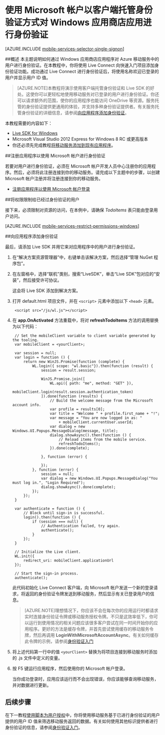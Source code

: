 ﻿<properties 
	pageTitle="使用 Live Connect 对应用程序进行身份验证 (JavaScript)" 
	description="了解如何在 Azure 移动服务中从 Windows 应用商店应用程序使用 Live Connect 单一登录。" 
	services="mobile-services" 
	documentationCenter="windows" 
	authors="ggailey777" 
	manager="dwrede" 
	editor=""/>

<tags 
	ms.service="mobile-services" 
	ms.date="08/08/2015" 
	wacn.date="10/22/2015"/>

# 使用 Microsoft 帐户以客户端托管身份验证方式对 Windows 应用商店应用进行身份验证

[AZURE.INCLUDE [mobile-services-selector-single-signon](../includes/mobile-services-selector-single-signon.md)]

##概述
本主题说明如何通过 Windows 应用商店应用程序对 Azure 移动服务中的用户进行身份验证。在本教程中，你将使用 Live Connect 向快速入门项目添加身份验证功能。成功通过 Live Connect 进行身份验证后，将使用名称欢迎已登录的用户并显示用户 ID 值。

>[AZURE.NOTE]本教程将演示使用客户端托管身份验证和 Live SDK 的好处。这使你可以更轻松地使用移动服务对已登录的用户进行身份验证。你还可以请求额外的范围，使你的应用程序也能访问 OneDrive 等资源。服务托管的身份验证提供更通用的体验，并支持多种身份验证提供者。有关服务托管身份验证的详细信息，请参阅[向应用程序添加身份验证](/documentation/articles/mobile-services-windows-store-javascript-get-started-users)。

本教程需要的内容如下：

+ [Live SDK for Windows]
+ Microsoft Visual Studio 2012 Express for Windows 8 RC 或更高版本
+ 你还必须先完成教程[将移动服务添加到现有应用程序]。

##注册应用程序以使用 Microsoft 帐户进行身份验证

若要对用户进行身份验证，必须在 Microsoft 帐户开发人员中心注册你的应用程序。然后，必须将此注册连接到你的移动服务。请完成以下主题中的步骤，以创建 Microsoft 帐户注册并将注册连接到你的移动服务。

+ [注册应用程序以使用 Microsoft 帐户登录](/documentation/articles/mobile-services-how-to-register-microsoft-authentication)

##<a name="permissions"></a>将权限限制给已经过身份验证的用户

接下来，必须限制对资源的访问，在本例中，请确保 *TodoItems* 表只能由登录用户访问。

[AZURE.INCLUDE [mobile-services-restrict-permissions-windows](../includes/mobile-services-restrict-permissions-windows.md)]

##<a name="add-authentication"></a>向应用程序添加身份验证

最后，请添加 Live SDK 并用它来对应用程序中的用户进行身份验证。

1. 在“解决方案资源管理器”中，右键单击该解决方案，然后选择“管理 NuGet 程序包”。

2. 在左窗格中，选择“联机”类别，搜索“LiveSDK”，单击“Live SDK”包对应的“安装”，然后接受许可协议。

  	这会将 Live SDK 添加到解决方案。

3. 打开 default.html 项目文件，并在 `<script>` 元素中添加以下 `<head>` 元素。

        <script src="/js/wl.js"></script>

4. 在 **app.OnActivated** 方法重载中，将对 **refreshTodoItems** 方法的调用替换为以下代码：
	
        // Set the mobileClient variable to client variable generated by the tooling.
        var mobileClient = <yourClient>;

        var session = null;
        var login = function () {
            return new WinJS.Promise(function (complete) {                    
                WL.login({ scope: "wl.basic"}).then(function (result) {
                    session = result.session;

                    WinJS.Promise.join([
                        WL.api({ path: "me", method: "GET" }),
                        mobileClient.login(result.session.authentication_token)
                    ]).done(function (results) {
                        // Build the welcome message from the Microsoft account info.
                        var profile = results[0];
                        var title = "Welcome " + profile.first_name + "!";
                        var message = "You are now logged in as: "
                            + mobileClient.currentUser.userId;
                        var dialog = new Windows.UI.Popups.MessageDialog(message, title);
                        dialog.showAsync().then(function () {
                            // Reload items from the mobile service.
                            refreshTodoItems();
                        }).done(complete);
                        
                    }, function (error) {

                    });                       
                }, function (error) {                        
                    session = null;
                    var dialog = new Windows.UI.Popups.MessageDialog("You must log in.", "Login Required");
                    dialog.showAsync().done(complete);                        
                });
            });
        }

        var authenticate = function () {
            // Block until sign-in is successful.
            login().then(function () {
                if (session === null) {
                    // Authentication failed, try again.
                    authenticate();
                }
            });
        }

		// Initialize the Live client.
        WL.init({
            redirect_uri: mobileClient.applicationUrl
        });           
            
		// Start the sign-in process.
        authenticate();

    此代码初始化 Live Connect 客户端，向 Microsoft 帐户发送一个新的登录请求，将返回的身份验证令牌发送到移动服务，然后显示有关已登录用户的信息。

	>[AZURE.NOTE]理想情况下，你应该不会在每次你的应用运行时都请求实时连接身份验证令牌或移动服务授权令牌。不只是这效率低下，你可以运行到使用情况的相关问题应该很多客户尝试在同一时间开始你的应用程序。更好的方法是缓存令牌，并首先尝试使用缓存的移动服务令牌，然后再调用 **LoginWithMicrosoftAccountAsync**。有关如何缓存此令牌的示例，请参阅[身份验证入门](/documentation/articles/mobile-services-windows-store-javascript-get-started-users/#tokens)
	
5. 将上述代码第一行中的值 `<yourClient>` 替换为将项目连接到移动服务时添加的 .js 文件中定义的变量。
		
6. 按 F5 键运行应用程序，然后使用你的 Microsoft 帐户登录。

   	当你成功登录时，应用应该运行而不会出现错误，你应该能够查询移动服务，并对数据进行更新。

## <a name="next-steps"></a>后续步骤

在下一教程[使用脚本为用户授权]中，你将使用移动服务基于已进行身份验证的用户提供的用户 ID 值来筛选移动服务返回的数据。有关如何使用其他标识提供者进行身份验证的信息，请参阅[身份验证入门]。

<!-- Anchors. -->
[Register your app for authentication and configure Mobile Services]: #register
[Restrict table permissions to authenticated users]: #permissions
[Add authentication to the app]: #add-authentication
[Next Steps]: #next-steps

<!-- Images. -->

<!-- URLs. -->
[Submit an app page]: http://go.microsoft.com/fwlink/p/?LinkID=266582
[My Applications]: http://go.microsoft.com/fwlink/p/?LinkId=262039
[Live SDK for Windows]: http://go.microsoft.com/fwlink/p/?LinkId=262253
[将移动服务添加到现有应用程序]: /documentation/articles/mobile-services-windows-store-javascript-get-started-data
[身份验证入门]: /documentation/articles/mobile-services-windows-store-javascript-get-started-users
[使用脚本为用户授权]: /documentation/articles/mobile-services-windows-store-javascript-authorize-users-in-scripts

[Azure Management Portal]: https://manage.windowsazure.cn/

<!---HONumber=74-->